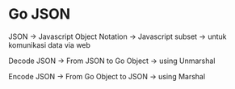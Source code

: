 # Go JSON

JSON -> Javascript Object Notation -> Javascript subset -> untuk komunikasi data via web

Decode JSON -> From JSON to Go Object -> using Unmarshal

Encode JSON -> From Go Object to JSON -> using Marshal

